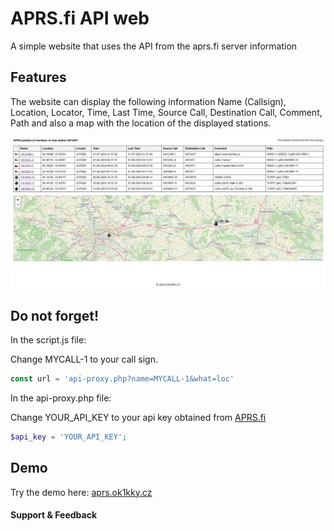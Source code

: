 # APRS.fi API web
A simple website that uses the API from the aprs.fi server  information

## Features

The website can display the following information Name (Callsign), Location, Locator, Time, Last Time, Source Call, Destination Call, Comment, Path and also a map with the location of the displayed stations.

![image](image.jpg)


## Do not forget!
In the script.js file:

Change MYCALL-1 to your call sign.
```javascript
const url = 'api-proxy.php?name=MYCALL-1&what=loc'
```

In the api-proxy.php file:

Change YOUR_API_KEY to your api key obtained from [APRS.fi](https://aprs.fi/)
```php
$api_key = 'YOUR_API_KEY';
```

## Demo

Try the demo here: [aprs.ok1kky.cz](https://aprs.ok1kky.cz/)


#### Support & Feedback

